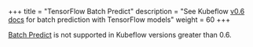 +++
title = "TensorFlow Batch Predict"
description = "See Kubeflow [v0.6 docs](https://v0-6.kubeflow.org/docs/components/serving/tfbatchpredict/) for batch prediction with TensorFlow models"
weight = 60
+++

[Batch Predict](https://github.com/kubeflow/batch-predict) is not supported in Kubeflow versions greater than 0.6.
